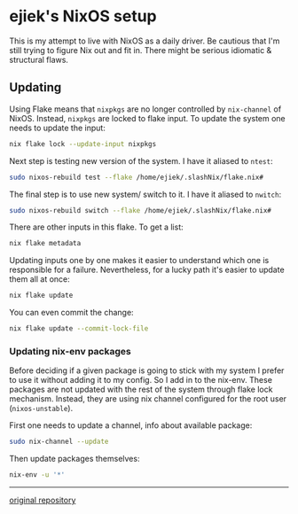 # ejiek's NixOS setup

This is my attempt to live with NixOS as a daily driver.
Be cautious that I'm still trying to figure Nix out and fit in.
There might be serious idiomatic & structural flaws.

## Updating

Using Flake means that `nixpkgs` are no longer controlled by `nix-channel` of NixOS.
Instead, `nixpkgs` are locked to flake input.
To update the system one needs to update the input:

```bash
nix flake lock --update-input nixpkgs
```

Next step is testing new version of the system. I have it aliased to `ntest`:

```bash
sudo nixos-rebuild test --flake /home/ejiek/.slashNix/flake.nix#
```

The final step is to use new system/ switch to it. I have it aliased to `nwitch`:

```bash
sudo nixos-rebuild switch --flake /home/ejiek/.slashNix/flake.nix#
```

There are other inputs in this flake. To get a list:

```bash
nix flake metadata
```

Updating inputs one by one makes it easier to understand which one is responsible for a failure.
Nevertheless, for a lucky path it's easier to update them all at once:

```bash
nix flake update
```

You can even commit the change:

```bash
nix flake update --commit-lock-file
```


### Updating nix-env packages

Before deciding if a given package is going to stick with my system I prefer to use it without adding it to my config.
So I add in to the nix-env.
These packages are not updated with the rest of the system through flake lock mechanism.
Instead, they are using nix channel configured for the root user (`nixos-unstable`).

First one needs to update a channel, info about available package:

```bash
sudo nix-channel --update
```

Then update packages themselves:

```bash
nix-env -u '*'
```

___
[original repository](https://github.com/ejiek/slashnix)
